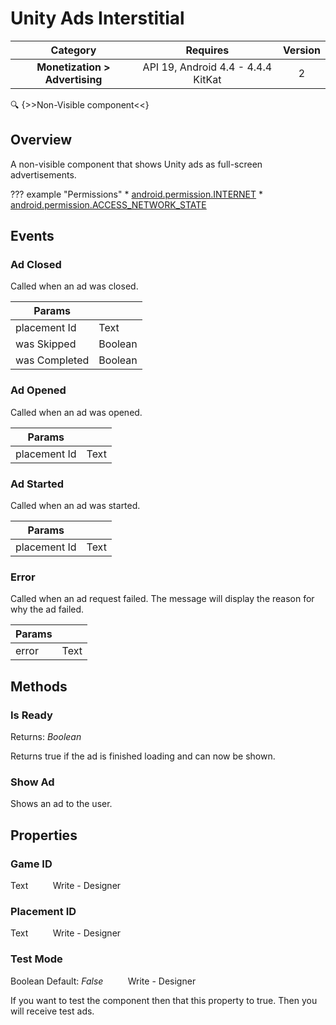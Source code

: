 # Unity Ads Interstitial

| Category | Requires | Version |
|:--------:|:-------:|:--------:|
|**Monetization > Advertising**|<span class="chip chip-any">API 19, Android 4.4 - 4.4.4 KitKat</span>|<span class="chip chip-number">2</span>|

:mag: {>>Non-Visible component<<}

## Overview

A non-visible component that shows Unity ads as full-screen advertisements.

??? example "Permissions"
    * [android.permission.INTERNET](https://developer.android.com/reference/android/Manifest.permission.html#INTERNET)
    * [android.permission.ACCESS_NETWORK_STATE](https://developer.android.com/reference/android/Manifest.permission.html#ACCESS_NETWORK_STATE)

## Events

### Ad Closed

Called when an ad was closed.

<div class="block" ai2-block="event" not-rendered="true" value="%7B%22componentName%22:%20%22Unity%20Ads%20Interstitial%22,%20%22name%22:%20%22Ad%20Closed%22,%20%22param%22:%20%5B%22placement%20Id%22,%20%22was%20Skipped%22,%20%22was%20Completed%22%5D%7D"></div>

| Params | []() |
|--------|------|
|placement Id|<span class="chip chip-text">Text</span>|
|was Skipped|<span class="chip chip-boolean">Boolean</span>|
|was Completed|<span class="chip chip-boolean">Boolean</span>|

### Ad Opened

Called when an ad was opened.

<div class="block" ai2-block="event" not-rendered="true" value="%7B%22componentName%22:%20%22Unity%20Ads%20Interstitial%22,%20%22name%22:%20%22Ad%20Opened%22,%20%22param%22:%20%5B%22placement%20Id%22%5D%7D"></div>

| Params | []() |
|--------|------|
|placement Id|<span class="chip chip-text">Text</span>|

### Ad Started

Called when an ad was started.

<div class="block" ai2-block="event" not-rendered="true" value="%7B%22componentName%22:%20%22Unity%20Ads%20Interstitial%22,%20%22name%22:%20%22Ad%20Started%22,%20%22param%22:%20%5B%22placement%20Id%22%5D%7D"></div>

| Params | []() |
|--------|------|
|placement Id|<span class="chip chip-text">Text</span>|

### Error

Called when an ad request failed. The message will display the reason for why the ad failed.

<div class="block" ai2-block="event" not-rendered="true" value="%7B%22componentName%22:%20%22Unity%20Ads%20Interstitial%22,%20%22name%22:%20%22Error%22,%20%22param%22:%20%5B%22error%22%5D%7D"></div>

| Params | []() |
|--------|------|
|error|<span class="chip chip-text">Text</span>|

## Methods

### Is Ready

<span class="chip chip-boolean">Returns: <i>Boolean</i></span>

Returns true if the ad is finished loading and can now be shown.

<div class="block" ai2-block="method" not-rendered="true" value="%7B%22componentName%22:%20%22Unity%20Ads%20Interstitial%22,%20%22name%22:%20%22Is%20Ready%22,%20%22output%22:%20true,%20%22param%22:%20%5B%5D%7D"></div>

### Show Ad

Shows an ad to the user.

<div class="block" ai2-block="method" not-rendered="true" value="%7B%22componentName%22:%20%22Unity%20Ads%20Interstitial%22,%20%22name%22:%20%22Show%20Ad%22,%20%22output%22:%20false,%20%22param%22:%20%5B%5D%7D"></div>

## Properties

### Game ID

<span class="chip chip-text">Text</span><span style="user-select: none;">&nbsp;&nbsp;&nbsp;&nbsp;&nbsp;&nbsp;&nbsp;&nbsp;&nbsp;&nbsp;</span><span class="chip chip-rw">Write</span><span style="user-select: none;">&nbsp;</span>-<span style="user-select: none;">&nbsp;</span><span class="chip chip-bd">Designer</span><span style="user-select: none;">&nbsp;</span>

### Placement ID

<span class="chip chip-text">Text</span><span style="user-select: none;">&nbsp;&nbsp;&nbsp;&nbsp;&nbsp;&nbsp;&nbsp;&nbsp;&nbsp;&nbsp;</span><span class="chip chip-rw">Write</span><span style="user-select: none;">&nbsp;</span>-<span style="user-select: none;">&nbsp;</span><span class="chip chip-bd">Designer</span><span style="user-select: none;">&nbsp;</span>

### Test Mode

<span class="chip chip-boolean">Boolean</span><span style="user-select: none;">&nbsp;</span><span class="chip chip-boolean">Default: <i>False</i></span><span style="user-select: none;">&nbsp;&nbsp;&nbsp;&nbsp;&nbsp;&nbsp;&nbsp;&nbsp;&nbsp;&nbsp;</span><span class="chip chip-rw">Write</span><span style="user-select: none;">&nbsp;</span>-<span style="user-select: none;">&nbsp;</span><span class="chip chip-bd">Designer</span><span style="user-select: none;">&nbsp;</span>

If you want to test the component then that this property to true. Then you will receive test ads.
